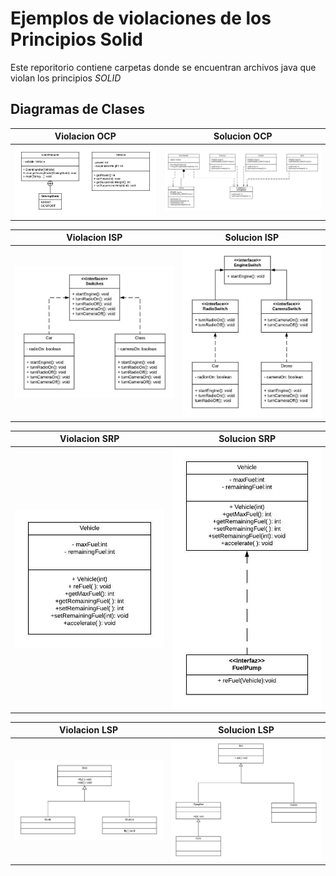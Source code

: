 # Ejemplos de violaciones de los Principios Solid
Este reporitorio contiene carpetas donde se encuentran archivos java que violan los principios *SOLID*
## Diagramas de Clases
Violacion OCP | Solucion OCP
--- | ---
![violacion del principio  ocp](/src/solid/ocp/Violacion_OCP.jpeg) | ![solucion del principio ocp](/src/solid/ocp/Solucion_OCP.jpeg)

Violacion ISP | Solucion ISP
--- | ---
![violacion del principio  isp](/src/solid/isp/Violacion_ISP.jpeg) | ![solucion del principio isp](/src/solid/isp/Solucion_ISP.jpeg)

Violacion SRP | Solucion SRP
--- | ---
![violacion del principio  srp](/src/solid/srp/Violacion_Srp.jpeg) | ![solucion del principio srp](/src/solid/srp/Solucion_Srp.jpeg)

Violacion LSP | Solucion LSP
--- | ---
![violacion del principio  lsp](/src/solid/lsp/Violacion_Lsp.jpeg) | ![solucion del principio lsp](/src/solid/lsp/Solucion_Lsp.jpeg)


